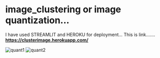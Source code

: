 # image_clustering or image quantization...
I have used STREAMLIT and HEROKU for deployment...
This is link.......
**https://clusterimage.herokuapp.com/**


![quant1](https://user-images.githubusercontent.com/91720399/146321645-0277c786-c768-4908-b3b0-d102f564b832.png)
![quant2](https://user-images.githubusercontent.com/91720399/146321659-dd01f4f0-6528-498b-8509-81d72799683b.png)

